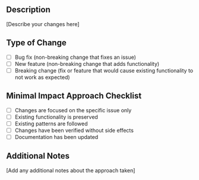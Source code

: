 ## Description
[Describe your changes here]

## Type of Change
- [ ] Bug fix (non-breaking change that fixes an issue)
- [ ] New feature (non-breaking change that adds functionality)
- [ ] Breaking change (fix or feature that would cause existing functionality to not work as expected)

## Minimal Impact Approach Checklist
- [ ] Changes are focused on the specific issue only
- [ ] Existing functionality is preserved
- [ ] Existing patterns are followed
- [ ] Changes have been verified without side effects
- [ ] Documentation has been updated

## Additional Notes
[Add any additional notes about the approach taken] 